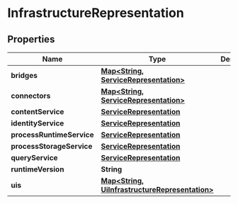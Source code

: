 
# InfrastructureRepresentation

## Properties
Name | Type | Description | Notes
------------ | ------------- | ------------- | -------------
**bridges** | [**Map&lt;String, ServiceRepresentation&gt;**](ServiceRepresentation.md) |  |  [optional]
**connectors** | [**Map&lt;String, ServiceRepresentation&gt;**](ServiceRepresentation.md) |  |  [optional]
**contentService** | [**ServiceRepresentation**](ServiceRepresentation.md) |  |  [optional]
**identityService** | [**ServiceRepresentation**](ServiceRepresentation.md) |  |  [optional]
**processRuntimeService** | [**ServiceRepresentation**](ServiceRepresentation.md) |  |  [optional]
**processStorageService** | [**ServiceRepresentation**](ServiceRepresentation.md) |  |  [optional]
**queryService** | [**ServiceRepresentation**](ServiceRepresentation.md) |  |  [optional]
**runtimeVersion** | **String** |  |  [optional]
**uis** | [**Map&lt;String, UiInfrastructureRepresentation&gt;**](UiInfrastructureRepresentation.md) |  |  [optional]



